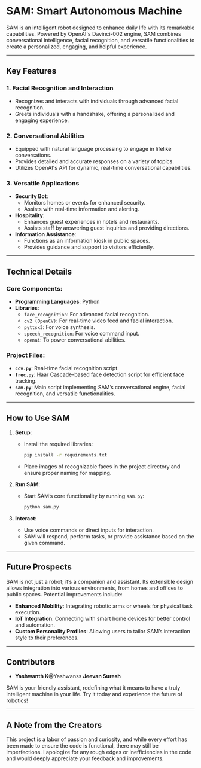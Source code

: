 
# SAM: Smart Autonomous Machine

SAM is an intelligent robot designed to enhance daily life with its remarkable capabilities. Powered by OpenAI's Davinci-002 engine, SAM combines conversational intelligence, facial recognition, and versatile functionalities to create a personalized, engaging, and helpful experience.

---

## Key Features

### 1. **Facial Recognition and Interaction**
   - Recognizes and interacts with individuals through advanced facial recognition.
   - Greets individuals with a handshake, offering a personalized and engaging experience.

### 2. **Conversational Abilities**
   - Equipped with natural language processing to engage in lifelike conversations.
   - Provides detailed and accurate responses on a variety of topics.
   - Utilizes OpenAI's API for dynamic, real-time conversational capabilities.

### 3. **Versatile Applications**
   - **Security Bot**:
     - Monitors homes or events for enhanced security.
     - Assists with real-time information and alerting.
   - **Hospitality**:
     - Enhances guest experiences in hotels and restaurants.
     - Assists staff by answering guest inquiries and providing directions.
   - **Information Assistance**:
     - Functions as an information kiosk in public spaces.
     - Provides guidance and support to visitors efficiently.

---

## Technical Details

### Core Components:
- **Programming Languages**: Python
- **Libraries**:
  - `face_recognition`: For advanced facial recognition.
  - `cv2 (OpenCV)`: For real-time video feed and facial interaction.
  - `pyttsx3`: For voice synthesis.
  - `speech_recognition`: For voice command input.
  - `openai`: To power conversational abilities.

### Project Files:
- **`ccv.py`**: Real-time facial recognition script.
- **`frec.py`**: Haar Cascade-based face detection script for efficient face tracking.
- **`sam.py`**: Main script implementing SAM’s conversational engine, facial recognition, and versatile functionalities.

---

## How to Use SAM

1. **Setup**:
   - Install the required libraries:
     ```bash
     pip install -r requirements.txt
     ```
   - Place images of recognizable faces in the project directory and ensure proper naming for mapping.

2. **Run SAM**:
   - Start SAM’s core functionality by running `sam.py`:
     ```bash
     python sam.py
     ```

3. **Interact**:
   - Use voice commands or direct inputs for interaction.
   - SAM will respond, perform tasks, or provide assistance based on the given command.

---

## Future Prospects

SAM is not just a robot; it’s a companion and assistant. Its extensible design allows integration into various environments, from homes and offices to public spaces. Potential improvements include:
- **Enhanced Mobility**: Integrating robotic arms or wheels for physical task execution.
- **IoT Integration**: Connecting with smart home devices for better control and automation.
- **Custom Personality Profiles**: Allowing users to tailor SAM’s interaction style to their preferences.

---

## Contributors
- **Yashwanth K**@Yashwanss **Jeevan Suresh**

SAM is your friendly assistant, redefining what it means to have a truly intelligent machine in your life. Try it today and experience the future of robotics!

--- 
## A Note from the Creators
This project is a labor of passion and curiosity, and while every effort has been made to ensure the code is functional, there may still be imperfections. I apologize for any rough edges or inefficiencies in the code and would deeply appreciate your feedback and improvements.
